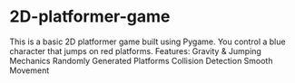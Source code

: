 # 2D-platformer-game
This is a basic 2D platformer game built using Pygame. You control a blue character that jumps on red platforms.
Features: Gravity &amp; Jumping Mechanics Randomly Generated Platforms Collision Detection Smooth Movement
